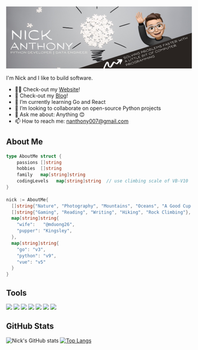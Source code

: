 ![GitHub banner](banner.jpeg)

I'm Nick and I like to build software.

- 👨‍💻 Check-out my [Website](https://nanthony007.github.io/)!
- 📃 Check-out my [Blog](https://medium.com/@nanthony007)!
- 🌱 I’m currently learning Go and React
- 👯 I’m looking to collaborate on open-source Python projects
- 💬 Ask me about: Anything 😊
- 📫 How to reach me: nanthony007@gmail.com



## About Me

```go
type AboutMe struct {
	passions []string
	hobbies  []string
	family   map[string]string
	codingLevels   map[string]string  // use climbing scale of VB-V10
}

nick := AboutMe{
  []string{"Nature", "Photography", "Mountains", "Oceans", "A Good Cup of Coffee"},
  []string{"Gaming", "Reading", "Writing", "Hiking", "Rock Climbing"},
  map[string]string{
    "wife":   "@mduong26",
    "pupper": "Kingsley",
  },
  map[string]string{
    "go": "v3",
    "python": "v9",
    "vue": "v5"
  }
}
```


## Tools

![](https://img.shields.io/badge/OS-Linux-informational?style=flat&logo=linux&logoColor=white&color=black)
![](https://img.shields.io/badge/Editor-VS_Code-informational?style=flat&logo=visual-studio-code&logoColor=white&color=black)
![](https://img.shields.io/badge/Code-Python-informational?style=flat&logo=python&logoColor=white&color=black)
![](https://img.shields.io/badge/Code-Go-informational?style=flat&logo=go&logoColor=white&color=black)
![](https://img.shields.io/badge/Code-JavaScript-informational?style=flat&logo=javascript&logoColor=white&color=black)
![](https://img.shields.io/badge/Shell-Bash-informational?style=flat&logo=gnu-bash&logoColor=white&color=black)
![](https://img.shields.io/badge/Tools-Docker-informational?style=flat&logo=docker&logoColor=white&color=black)

## GitHub Stats

![Nick's GitHub stats](https://github-readme-stats.vercel.app/api?username=nanthony007&show_icons=true&theme=graywhite&layout=compact)
[![Top Langs](https://github-readme-stats.vercel.app/api/top-langs/?username=nanthony007&theme=graywhite&layout=compact)](https://github.com)

